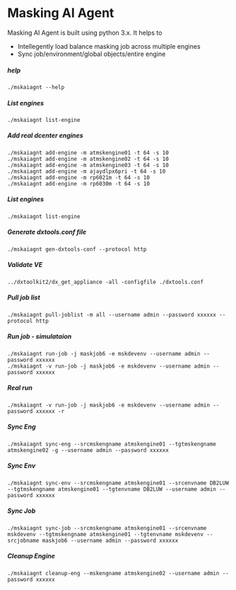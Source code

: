 # Masking AI Agent

Masking AI Agent is built using python 3.x. It helps to 

  - Intellegently load balance masking job across multiple engines
  - Sync job/environment/global objects/entire engine


##### help
```shell
./mskaiagnt --help
```

##### List engines
```shell
./mskaiagnt list-engine
```

##### Add real dcenter engines
```shell
./mskaiagnt add-engine -m atmskengine01 -t 64 -s 10
./mskaiagnt add-engine -m atmskengine02 -t 64 -s 10
./mskaiagnt add-engine -m atmskengine03 -t 64 -s 10
./mskaiagnt add-engine -m ajaydlpx6pri -t 64 -s 10
./mskaiagnt add-engine -m rp6021m -t 64 -s 10
./mskaiagnt add-engine -m rp6030m -t 64 -s 10
```

##### List engines
```shell
./mskaiagnt list-engine
```

##### Generate dxtools.conf file
```shell
./mskaiagnt gen-dxtools-conf --protocol http
```

##### Validate VE
```shell
../dxtoolkit2/dx_get_appliance -all -configfile ./dxtools.conf
```

##### Pull job list
```shell
./mskaiagnt pull-joblist -m all --username admin --password xxxxxx --protocol http
```

##### Run job - simulataion
```shell
./mskaiagnt run-job -j maskjob6 -e mskdevenv --username admin --password xxxxxx
./mskaiagnt -v run-job -j maskjob6 -e mskdevenv --username admin --password xxxxxx
```

##### Real run
```shell
./mskaiagnt -v run-job -j maskjob6 -e mskdevenv --username admin --password xxxxxx -r
```

##### Sync Eng
```shell
./mskaiagnt sync-eng --srcmskengname atmskengine01 --tgtmskengname atmskengine02 -g --username admin --password xxxxxx
```

##### Sync Env
```shell
./mskaiagnt sync-env --srcmskengname atmskengine01 --srcenvname DB2LUW --tgtmskengname atmskengine01 --tgtenvname DB2LUW --username admin --password xxxxxx
```

##### Sync Job
```shell
./mskaiagnt sync-job --srcmskengname atmskengine01 --srcenvname mskdevenv --tgtmskengname atmskengine01 --tgtenvname mskdevenv --srcjobname maskjob6 --username admin --password xxxxxx
```

##### Cleanup Engine
```shell
./mskaiagnt cleanup-eng --mskengname atmskengine02 --username admin --password xxxxxx
```

